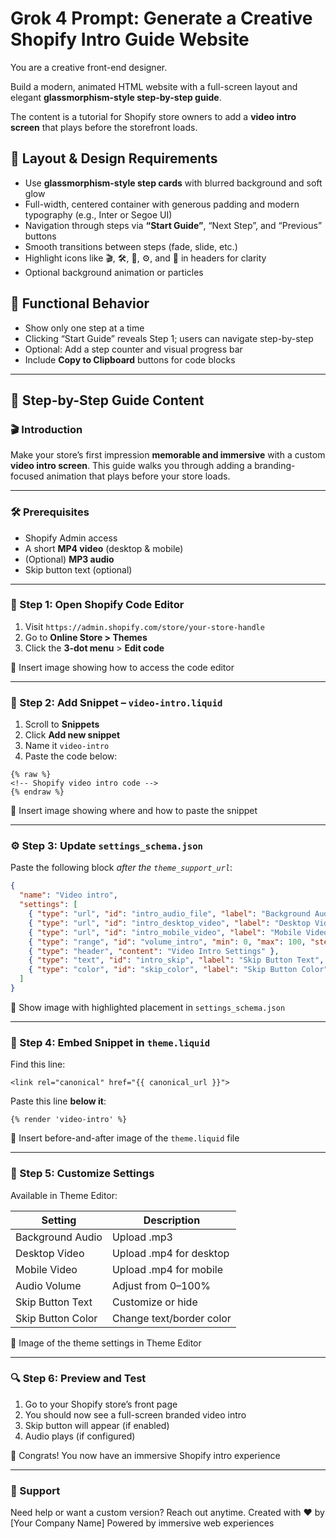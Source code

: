 # Grok 4 Prompt: Generate a Creative Shopify Intro Guide Website

You are a creative front-end designer.

Build a modern, animated HTML website with a full-screen layout and elegant **glassmorphism-style step-by-step guide**.

The content is a tutorial for Shopify store owners to add a **video intro screen** that plays before the storefront loads.

## 🎨 Layout & Design Requirements

* Use **glassmorphism-style step cards** with blurred background and soft glow
* Full-width, centered container with generous padding and modern typography (e.g., Inter or Segoe UI)
* Navigation through steps via **“Start Guide”**, “Next Step”, and “Previous” buttons
* Smooth transitions between steps (fade, slide, etc.)
* Highlight icons like 🎬, 🛠, 📁, ⚙️, and 📸 in headers for clarity
* Optional background animation or particles

## 🔧 Functional Behavior

* Show only one step at a time
* Clicking “Start Guide” reveals Step 1; users can navigate step-by-step
* Optional: Add a step counter and visual progress bar
* Include **Copy to Clipboard** buttons for code blocks

---

## 📝 Step-by-Step Guide Content

### 🎬 Introduction

Make your store’s first impression **memorable and immersive** with a custom **video intro screen**. This guide walks you through adding a branding-focused animation that plays before your store loads.

---

### 🛠 Prerequisites

* Shopify Admin access
* A short **MP4 video** (desktop & mobile)
* (Optional) **MP3 audio**
* Skip button text (optional)

---

### 📁 Step 1: Open Shopify Code Editor

1. Visit `https://admin.shopify.com/store/your-store-handle`
2. Go to **Online Store > Themes**
3. Click the **3-dot menu** > **Edit code**

📸 Insert image showing how to access the code editor

---

### 📂 Step 2: Add Snippet – `video-intro.liquid`

1. Scroll to **Snippets**
2. Click **Add new snippet**
3. Name it `video-intro`
4. Paste the code below:

```liquid
{% raw %}
<!-- Shopify video intro code -->
{% endraw %}
```

📸 Insert image showing where and how to paste the snippet

---

### ⚙️ Step 3: Update `settings_schema.json`

Paste the following block *after the `theme_support_url`*:

```json
{
  "name": "Video intro",
  "settings": [
    { "type": "url", "id": "intro_audio_file", "label": "Background Audio" },
    { "type": "url", "id": "intro_desktop_video", "label": "Desktop Video" },
    { "type": "url", "id": "intro_mobile_video", "label": "Mobile Video" },
    { "type": "range", "id": "volume_intro", "min": 0, "max": 100, "step": 1, "unit": "%", "label": "Audio Volume", "default": 20 },
    { "type": "header", "content": "Video Intro Settings" },
    { "type": "text", "id": "intro_skip", "label": "Skip Button Text", "default": "Skip Intro" },
    { "type": "color", "id": "skip_color", "label": "Skip Button Color", "default": "#ffffff" }
  ]
}
```

📸 Show image with highlighted placement in `settings_schema.json`

---

### 🧩 Step 4: Embed Snippet in `theme.liquid`

Find this line:

```liquid
<link rel="canonical" href="{{ canonical_url }}">
```

Paste this line **below it**:

```liquid
{% render 'video-intro' %}
```

📸 Insert before-and-after image of the `theme.liquid` file

---

### 🎨 Step 5: Customize Settings

Available in Theme Editor:

| Setting           | Description              |
| ----------------- | ------------------------ |
| Background Audio  | Upload .mp3              |
| Desktop Video     | Upload .mp4 for desktop  |
| Mobile Video      | Upload .mp4 for mobile   |
| Audio Volume      | Adjust from 0–100%       |
| Skip Button Text  | Customize or hide        |
| Skip Button Color | Change text/border color |

📸 Image of the theme settings in Theme Editor

---

### 🔍 Step 6: Preview and Test

1. Go to your Shopify store’s front page
2. You should now see a full-screen branded video intro
3. Skip button will appear (if enabled)
4. Audio plays (if configured)

🎉 Congrats! You now have an immersive Shopify intro experience

---

### 🤝 Support

Need help or want a custom version? Reach out anytime.
Created with ❤️ by \[Your Company Name]
Powered by immersive web experiences

